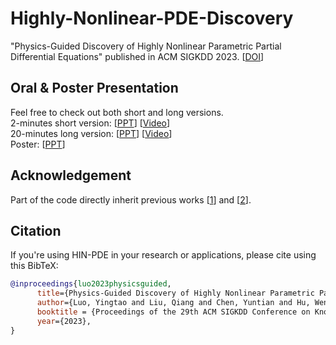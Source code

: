 # Highly-Nonlinear-PDE-Discovery
"Physics-Guided Discovery of Highly Nonlinear Parametric Partial Differential Equations" published in ACM SIGKDD 2023. [[DOI](https://doi.org/10.1145/3580305.3599466)]

## Oral & Poster Presentation
Feel free to check out both short and long versions.  
2-minutes short version: [[PPT](https://github.com/yingtaoluo/Highly-Nonlinear-PDE-Discovery/blob/main/2min%20Presentation%20on%20HIN-PDE.pptx)] [[Video](https://youtu.be/tQvm1QLL6sE)]  
20-minutes long version: [[PPT](https://github.com/yingtaoluo/Highly-Nonlinear-PDE-Discovery/blob/main/Presentation%20on%20HIN-PDE.pptx)] [[Video](https://www.bilibili.com/video/BV179YueeECR/)]  
Poster: [[PPT](https://github.com/yingtaoluo/Highly-Nonlinear-PDE-Discovery/blob/main/KDD2023_Poster.pptx)]  

## Acknowledgement
Part of the code directly inherit previous works [[1](https://github.com/snagcliffs/PDE-FIND)] and [[2](https://github.com/isds-neu/EQDiscovery)].

## Citation
If you're using HIN-PDE in your research or applications, please cite using this BibTeX:
```bibtex
@inproceedings{luo2023physicsguided,
      title={Physics-Guided Discovery of Highly Nonlinear Parametric Partial Differential Equations}, 
      author={Luo, Yingtao and Liu, Qiang and Chen, Yuntian and Hu, Wenbo and Tian, Tian and Zhu, Jun},
      booktitle = {Proceedings of the 29th ACM SIGKDD Conference on Knowledge Discovery and Data Mining},
      year={2023},
}
